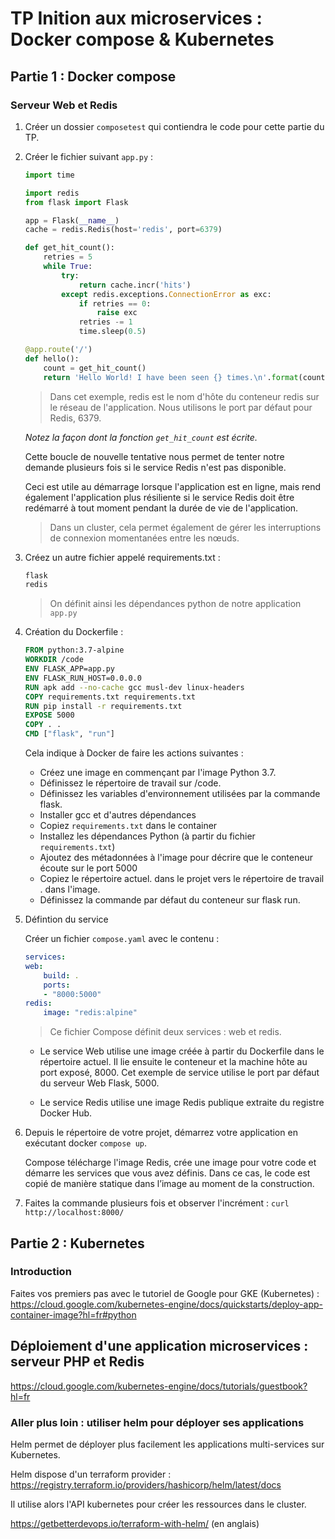 # TP Inition aux microservices : Docker compose & Kubernetes

## Partie 1 : Docker compose

### Serveur Web et Redis

1. Créer un dossier `composetest` qui contiendra le code pour cette partie du TP.
1. Créer le fichier suivant `app.py` :

    ```python
    import time

    import redis
    from flask import Flask

    app = Flask(__name__)
    cache = redis.Redis(host='redis', port=6379)

    def get_hit_count():
        retries = 5
        while True:
            try:
                return cache.incr('hits')
            except redis.exceptions.ConnectionError as exc:
                if retries == 0:
                    raise exc
                retries -= 1
                time.sleep(0.5)

    @app.route('/')
    def hello():
        count = get_hit_count()
        return 'Hello World! I have been seen {} times.\n'.format(count)
    ```

    > Dans cet exemple, redis est le nom d'hôte du conteneur redis sur le réseau de l'application. Nous utilisons le port par défaut pour Redis, 6379.

    *Notez la façon dont la fonction `get_hit_count` est écrite.*

   Cette boucle de nouvelle tentative nous permet de tenter notre demande plusieurs fois si le service Redis n'est pas disponible.

   Ceci est utile au démarrage lorsque l'application est en ligne, mais rend également l'application plus résiliente si le service Redis doit être redémarré à tout moment pendant la durée de vie de l'application.

   > Dans un cluster, cela permet également de gérer les interruptions de connexion momentanées entre les nœuds.

1. Créez un autre fichier appelé requirements.txt :

    ```txt
    flask
    redis
    ```

    > On définit ainsi les dépendances python de notre application `app.py`

2. Création du Dockerfile :

    ```Dockerfile
    FROM python:3.7-alpine
    WORKDIR /code
    ENV FLASK_APP=app.py
    ENV FLASK_RUN_HOST=0.0.0.0
    RUN apk add --no-cache gcc musl-dev linux-headers
    COPY requirements.txt requirements.txt
    RUN pip install -r requirements.txt
    EXPOSE 5000
    COPY . .
    CMD ["flask", "run"]
    ```

    Cela indique à Docker de faire les actions suivantes :

    - Créez une image en commençant par l'image Python 3.7.
    - Définissez le répertoire de travail sur /code.
    - Définissez les variables d'environnement utilisées par la commande flask.
    - Installer gcc et d'autres dépendances
    - Copiez `requirements.txt` dans le container
    - Installez les dépendances Python (à partir du fichier `requirements.txt`)
    - Ajoutez des métadonnées à l'image pour décrire que le conteneur écoute sur le port 5000
    - Copiez le répertoire actuel. dans le projet vers le répertoire de travail . dans l'image.
    - Définissez la commande par défaut du conteneur sur flask run.


1. Défintion du service

    Créer un fichier `compose.yaml` avec le contenu :

    ```YAML
    services:
    web:
        build: .
        ports:
        - "8000:5000"
    redis:
        image: "redis:alpine"
    ```

    > Ce fichier Compose définit deux services : web et redis.

    - Le service Web utilise une image créée à partir du Dockerfile dans le répertoire actuel. Il lie ensuite le conteneur et la machine hôte au port exposé, 8000. Cet exemple de service utilise le port par défaut du serveur Web Flask, 5000.

    - Le service Redis utilise une image Redis publique extraite du registre Docker Hub.

1. Depuis le répertoire de votre projet, démarrez votre application en exécutant docker `compose up`.

    Compose télécharge l'image Redis, crée une image pour votre code et démarre les services que vous avez définis. Dans ce cas, le code est copié de manière statique dans l’image au moment de la construction.

1. Faites la commande plusieurs fois et observer l'incrément : `curl http://localhost:8000/`

## Partie 2 : Kubernetes

### Introduction

Faites vos premiers pas avec le tutoriel de Google pour GKE (Kubernetes) : https://cloud.google.com/kubernetes-engine/docs/quickstarts/deploy-app-container-image?hl=fr#python


## Déploiement d'une application microservices : serveur PHP et Redis

https://cloud.google.com/kubernetes-engine/docs/tutorials/guestbook?hl=fr

### Aller plus loin : utiliser helm pour déployer ses applications

Helm permet de déployer plus facilement les applications multi-services sur Kubernetes.

Helm dispose d'un terraform provider : https://registry.terraform.io/providers/hashicorp/helm/latest/docs

Il utilise alors l'API kubernetes pour créer les ressources dans le cluster.

https://getbetterdevops.io/terraform-with-helm/ (en anglais)